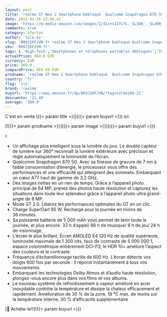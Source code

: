 ```yaml
---
layout: post
title: 'realme GT Neo 2 Smartphone Debloqué  Qualcomm Snapdragon 870 5G  Écran AMOLED E4 120 Hz  Charge SuperDart de 65W  Appareil photo triple I.A. de 64 MP  Dual Sim  NFC  8+128GB  Bleu NEO'
date: 2022-02-26 12:46:41
image: 'https://m.media-amazon.com/images/I/41cns3IYLYL._SL500_._SL400_.jpg'
comments: true
category: ofertas
author: 'tole.es'
slug: 'B09J1KFJVN-fr realme GT Neo 2 Smartphone Debloqué Qualcomm Snapdragon...'
sku: 'B09J1KFJVN-fr'
tags: [ 'High-Tech','Smartphones et téléphones portables débloqués','Téléphones portables et accessoires','realme', ]
actualPrice: 369.0 EUR
currency: EUR
price: 369.0
comparePrice: 469.99 EUR
prodname: 'realme GT Neo 2 Smartphone Debloqué  Qualcomm Snapdragon 870 5G  Écran AMOLED E4 120 Hz  Charge SuperDart de 65W  Appareil photo triple I.A. de 64 MP  Dual Sim  NFC  8+128GB  Bleu NEO'
country: 'fr'
flag: '🇫🇷'
brand: 'realme'
buyurl: 'https://www.amazon.fr/dp/B09J1KFJVN/?tag=tolees0d-21'
descuento: '21.49'
average: '369.0'
---
```


C'est en vente [{{< param title >}}]({{< param buyurl >}}) ici:

[![{{< param prodname >}}]({{< param image >}})]({{< param buyurl >}})

ℹ️:

- Un affichage plus intelligent sous la lumière du jour. Le double capteur de lumière sur 360° reconnaît la lumière extérieure avec précision et règle automatiquement la luminosité de l’écran.
- Qualcomm Snapdragon 870 5G. Avec sa finesse de gravure de 7 nm à faible consommation d’énergie, le processeur vous offre des performances et une efficacité qui atteignent des sommets. Embarquant un cœur A77 haut de gamme de 3,2 GHz.
- Des images nettes en un rien de temps. Grâce à l’appareil photo principal de 64 MP, prenez des photos haute résolution et capturez les situations dans toute leur splendeur grâce à l’appareil photo ultra grand-angle de 8 MP.
- Mode GT 2.0. Libérez les performances optimales du GT en un clic.
- Charge SuperDart 65 W. Rechargé pour la journée en moins de 36 minutes.
- Sa puissante batterie de 5 000 mAh vous permet de tenir toute la journée, et plus encore. 33 h d’appel/ 88 h de musique/ 8 h de jeu/ 24 h de visionnage.
- L’écran le plus brillant. Écran AMOLED E4 120 Hz de qualité supérieure, luminosité maximale de 1 300 nits, taux de contraste de 5 000 000:1, espace colorimétrique entièrement DCI-P3, le HDR 10+ améliore l’aspect des couleurs et le contraste
- Fréquence d’échantillonnage tactile de 600 Hz. L’écran détecte vos doigts 600 fois par seconde : il répond instantanément à tous vos mouvements.
- Embarquant les technologies Dolby Atmos et d’audio haute résolution, plongez-vous encore plus dans vos films et vos albums.
- Le nouveau système de refroidissement à vapeur amélioré en acier inoxydable contrôle la température et dissipe la chaleur efficacement et rapidement. Amélioration de 30 % de la zone, 18 °C max. de moins sur la température interne, 20 % d’efficacité supplémentaire

[🛒 Achète-le!!]({{< param buyurl >}})

